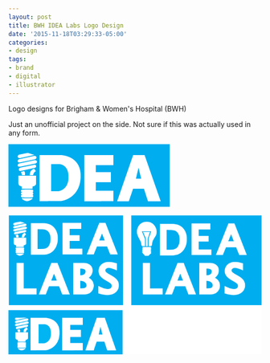 ```yaml
---
layout: post
title: BWH IDEA Labs Logo Design
date: '2015-11-18T03:29:33-05:00'
categories:
- design
tags:
- brand
- digital
- illustrator
---
```


Logo designs for Brigham & Women's Hospital (BWH)

Just an unofficial project on the side. Not sure if this was actually used in any form. 

 ![](/tumblr_files/tumblr_ny04x92i081r8gweso1_400.png)  


 ![](/tumblr_files/tumblr_ny04x92i081r8gweso2_1280.png)  
  


